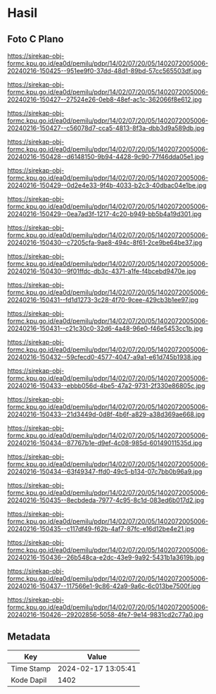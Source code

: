 # Hasil

## Foto C Plano

https://sirekap-obj-formc.kpu.go.id/ea0d/pemilu/pdpr/14/02/07/20/05/1402072005006-20240216-150425--951ee9f0-37dd-48d1-89bd-57cc565503df.jpg

https://sirekap-obj-formc.kpu.go.id/ea0d/pemilu/pdpr/14/02/07/20/05/1402072005006-20240216-150427--27524e26-0eb8-48ef-ac1c-362066f8e612.jpg

https://sirekap-obj-formc.kpu.go.id/ea0d/pemilu/pdpr/14/02/07/20/05/1402072005006-20240216-150427--c56078d7-cca5-4813-8f3a-dbb3d9a589db.jpg

https://sirekap-obj-formc.kpu.go.id/ea0d/pemilu/pdpr/14/02/07/20/05/1402072005006-20240216-150428--d6148150-9b94-4428-9c90-77f46dda05e1.jpg

https://sirekap-obj-formc.kpu.go.id/ea0d/pemilu/pdpr/14/02/07/20/05/1402072005006-20240216-150429--0d2e4e33-9f4b-4033-b2c3-40dbac04e1be.jpg

https://sirekap-obj-formc.kpu.go.id/ea0d/pemilu/pdpr/14/02/07/20/05/1402072005006-20240216-150429--0ea7ad3f-1217-4c20-b949-bb5b4a19d301.jpg

https://sirekap-obj-formc.kpu.go.id/ea0d/pemilu/pdpr/14/02/07/20/05/1402072005006-20240216-150430--c7205cfa-9ae8-494c-8f61-2ce9be64be37.jpg

https://sirekap-obj-formc.kpu.go.id/ea0d/pemilu/pdpr/14/02/07/20/05/1402072005006-20240216-150430--9f01ffdc-db3c-4371-a1fe-f4bcebd9470e.jpg

https://sirekap-obj-formc.kpu.go.id/ea0d/pemilu/pdpr/14/02/07/20/05/1402072005006-20240216-150431--fd1d1273-3c28-4f70-9cee-429cb3b1ee97.jpg

https://sirekap-obj-formc.kpu.go.id/ea0d/pemilu/pdpr/14/02/07/20/05/1402072005006-20240216-150431--c21c30c0-32d6-4a48-96e0-f46e5453cc1b.jpg

https://sirekap-obj-formc.kpu.go.id/ea0d/pemilu/pdpr/14/02/07/20/05/1402072005006-20240216-150432--59cfecd0-4577-4047-a9a1-e61d745b1938.jpg

https://sirekap-obj-formc.kpu.go.id/ea0d/pemilu/pdpr/14/02/07/20/05/1402072005006-20240216-150433--ebbb056d-4be5-47a2-9731-2f330e86805c.jpg

https://sirekap-obj-formc.kpu.go.id/ea0d/pemilu/pdpr/14/02/07/20/05/1402072005006-20240216-150433--21d3449d-0d8f-4b6f-a829-a38d369ae668.jpg

https://sirekap-obj-formc.kpu.go.id/ea0d/pemilu/pdpr/14/02/07/20/05/1402072005006-20240216-150434--87767b1e-d9ef-4c08-985d-60149011535d.jpg

https://sirekap-obj-formc.kpu.go.id/ea0d/pemilu/pdpr/14/02/07/20/05/1402072005006-20240216-150434--63f49347-ffd0-49c5-b134-07c7bb0b96a9.jpg

https://sirekap-obj-formc.kpu.go.id/ea0d/pemilu/pdpr/14/02/07/20/05/1402072005006-20240216-150435--8ecbdeda-7977-4c95-8c1d-083ed6b017d2.jpg

https://sirekap-obj-formc.kpu.go.id/ea0d/pemilu/pdpr/14/02/07/20/05/1402072005006-20240216-150435--c117df49-f62b-4af7-87fc-e16d12be4e21.jpg

https://sirekap-obj-formc.kpu.go.id/ea0d/pemilu/pdpr/14/02/07/20/05/1402072005006-20240216-150436--26b548ca-e2dc-43e9-9a92-5431b1a3619b.jpg

https://sirekap-obj-formc.kpu.go.id/ea0d/pemilu/pdpr/14/02/07/20/05/1402072005006-20240216-150437--117566e1-9c86-42a9-9a6c-6c013be7500f.jpg

https://sirekap-obj-formc.kpu.go.id/ea0d/pemilu/pdpr/14/02/07/20/05/1402072005006-20240216-150426--29202856-5058-4fe7-9e14-9831cd2c77a0.jpg


## Metadata

| Key        | Value               |
| ---------- | ------------------- |
| Time Stamp | 2024-02-17 13:05:41 |
| Kode Dapil | 1402                |



